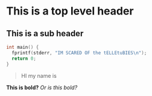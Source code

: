 # This is a top level header

## This is a sub header

```c
int main() {
  fprintf(stderr, "IM SCARED OF the tELLEtuBIES\n");
  return 0;
}
```

> HI my name is 

**This is bold?**
*Or is this bold?*

